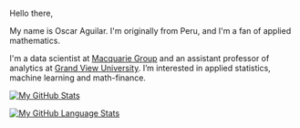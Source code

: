 Hello there,

My name is Oscar Aguilar. I'm originally from Peru, and I'm a fan of applied mathematics. 

I'm a data scientist at [Macquarie Group](https://www.macquarie.com/us/en.html) and an assistant professor of analytics at [Grand View University](https://www.grandview.edu/). I’m interested in applied statistics, machine learning and math-finance.

[![My GitHub Stats](https://github-readme-stats.vercel.app/api/?username=oscarm524&count_private=true&theme=tokyonight&showicons=true)]()

[![My GitHub Language Stats](https://github-readme-stats.vercel.app/api/top-langs/?username=oscarm524&langs_count=5&theme=tokyonight)]()


<!---
oscarm524/oscarm524 is a ✨ special ✨ repository because its `README.md` (this file) appears on your GitHub profile.
You can click the Preview link to take a look at your changes.
--->
